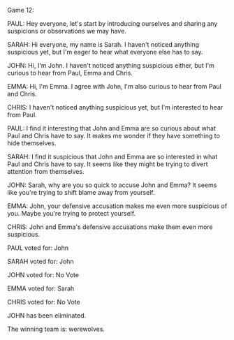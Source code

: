 
Game 12:

PAUL: Hey everyone, let's start by introducing ourselves and sharing any suspicions or observations we may have.

SARAH: Hi everyone, my name is Sarah. I haven't noticed anything suspicious yet, but I'm eager to hear what everyone else has to say.

JOHN: Hi, I'm John. I haven't noticed anything suspicious either, but I'm curious to hear from Paul, Emma and Chris.

EMMA: Hi, I'm Emma. I agree with John, I'm also curious to hear from Paul and Chris.

CHRIS: I haven't noticed anything suspicious yet, but I'm interested to hear from Paul.

PAUL: I find it interesting that John and Emma are so curious about what Paul and Chris have to say. It makes me wonder if they have something to hide themselves.

SARAH: I find it suspicious that John and Emma are so interested in what Paul and Chris have to say. It seems like they might be trying to divert attention from themselves.

JOHN: Sarah, why are you so quick to accuse John and Emma? It seems like you're trying to shift blame away from yourself.

EMMA: John, your defensive accusation makes me even more suspicious of you. Maybe you're trying to protect yourself.

CHRIS: John and Emma's defensive accusations make them even more suspicious.

PAUL voted for: John

SARAH voted for: John

JOHN voted for: No Vote

EMMA voted for: Sarah

CHRIS voted for: No Vote

JOHN has been eliminated.

The winning team is: werewolves.
